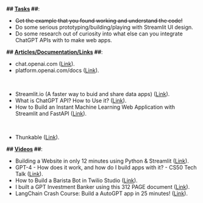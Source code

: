 **## <ins>Tasks</ins> ##**:
* ~~Get the example that you found working and understand the code!~~
* Do some serious prototyping/building/playing with Streamlit UI design.
* Do some research out of curiosity into what else can you integrate ChatGPT APIs with to make web apps.

**## <ins>Articles/Documentation/Links</ins> ##**:
* chat.openai.com ([Link](https://chat.openai.com/)).
* platform.openai.com/docs ([Link](https://platform.openai.com/docs/introduction)).

<br/>

* Streamlit.io (A faster way to buid and share data apps) ([Link](https://streamlit.io/)).
* What is ChatGPT API? How to Use it? ([Link](https://www.awesomescreenshot.com/blog/knowledge/chat-gpt-api)).
* How to Build an Instant Machine Learning Web Application with Streamlit and FastAPI ([Link](https://developer.nvidia.com/blog/how-to-build-an-instant-machine-learning-web-application-with-streamlit-and-fastapi/)).

<br/>

* Thunkable ([Link](https://thunkable.com/#/)).

**## <ins>Videos</ins> ##**:
* Building a Website in only 12 minutes using Python & Streamlit ([Link](https://www.youtube.com/watch?v=VqgUkExPvLY)).
* GPT-4 - How does it work, and how do I build apps with it? - CS50 Tech Talk ([Link](https://www.youtube.com/watch?v=vw-KWfKwvTQ)).
* How to Build a Barista Bot in Twilio Studio ([Link](https://www.youtube.com/watch?v=VRxirse1UfQ&feature=youtu.be)).
* I built a GPT Investment Banker using this 312 PAGE document ([Link](https://www.youtube.com/watch?v=u8vQyTzNGVY)).
* LangChain Crash Course: Build a AutoGPT app in 25 minutes! ([Link](https://www.youtube.com/watch?v=MlK6SIjcjE8)).
